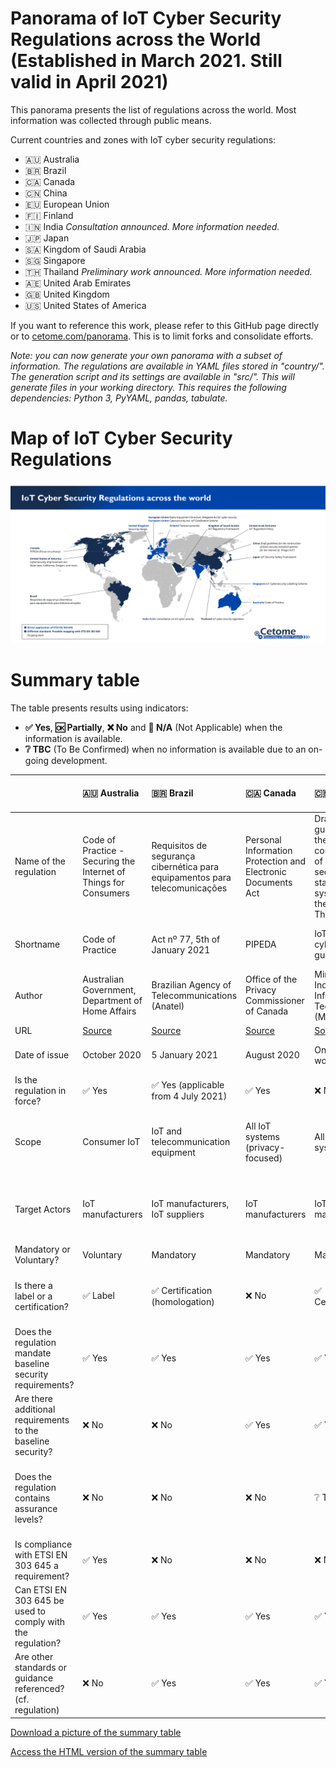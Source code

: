 # Panorama of IoT Cyber Security Regulations across the World (Established in March 2021. Still valid in April 2021)
This panorama presents the list of regulations across the world.
Most information was collected through public means.

Current countries and zones with IoT cyber security regulations:
- 🇦🇺 Australia
- 🇧🇷 Brazil 
- 🇨🇦 Canada
- 🇨🇳 China
- 🇪🇺 European Union
- 🇫🇮 Finland
- 🇮🇳 India *Consultation announced. More information needed.*
- 🇯🇵 Japan
- 🇸🇦 Kingdom of Saudi Arabia
- 🇸🇬 Singapore
- 🇹🇭 Thailand *Preliminary work announced. More information needed.*
- 🇦🇪 United Arab Emirates
- 🇬🇧 United Kingdom
- 🇺🇸 United States of America

If you want to reference this work, please refer to this GitHub page directly or to [cetome.com/panorama](https://cetome.com/panorama).
This is to limit forks and consolidate efforts.

*Note: you can now generate your own panorama with a subset of information. The regulations are available in YAML files stored in "country/". The generation script and its settings are available in "src/". This will generate files in your working directory. This requires the following dependencies: Python 3, PyYAML, pandas, tabulate.*

# Map of IoT Cyber Security Regulations
![map](map.png)

# Summary table
The table presents results using indicators:
- **✅ Yes**, **🆗 Partially**, **❌ No** and **🛑 N/A** (Not Applicable) when the information is available.
- **❔ TBC** (To Be Confirmed) when no information is available due to an on-going development.

|                                                              | 🇦🇺 Australia                                                                         | 🇧🇷 Brazil                                                                                        | 🇨🇦 Canada                                                                 | 🇨🇳 China                                                                                                    | 🇪🇺 European Union                                       | 🇪🇺 European Union                                                                                                                      | 🇫🇮 Finland                                            | 🇮🇳 India                                                       | 🇯🇵 Japan                                                                       | 🇸🇦 Kingdom of Saudi Arabia                                                                                      | 🇸🇬 Singapore                                                                        | 🇹🇭 Thailand                                                                  | 🇦🇪 United Arab Emirates                                                                      | 🇬🇧 United Kingdom                                                    | 🇺🇸 USA                                                                 | 🇺🇸 USA - California                                                                            | 🇺🇸 USA - Oregon                                                            |
|:-------------------------------------------------------------|:-------------------------------------------------------------------------------------|:-------------------------------------------------------------------------------------------------|:--------------------------------------------------------------------------|:------------------------------------------------------------------------------------------------------------|:--------------------------------------------------------|:---------------------------------------------------------------------------------------------------------------------------------------|:------------------------------------------------------|:---------------------------------------------------------------|:-------------------------------------------------------------------------------|:----------------------------------------------------------------------------------------------------------------|:------------------------------------------------------------------------------------|:-----------------------------------------------------------------------------|:---------------------------------------------------------------------------------------------|:---------------------------------------------------------------------|:-----------------------------------------------------------------------|:-----------------------------------------------------------------------------------------------|:---------------------------------------------------------------------------|
| Name of the regulation                                       | Code of Practice - Securing the Internet of Things for Consumers                     | Requisitos de segurança cibernética para equipamentos para telecomunicações                      | Personal Information Protection and Electronic Documents Act              | Draft guidelines for the construction of basic security standard systems for the Internet of Things ('IoT') | Regulation (EU) 2019/881                                | Articles 3(3)(e) and (f) of the Radio Equipment Directive 2014/53/EU                                                                   | Tietoturvamerkki                                      | Proposals for regulating consumer smart product cyber security | IoT Security Safety Framework                                                  | Internet of Things Regulatory Framework                                                                         | Cybersecurity labelling scheme                                                      | IoT cyber security regulations                                               | Internet of Things Regulatory Policy                                                         | Proposals for regulating consumer smart product cyber security       | H.R. 1668 - IoT Cybersecurity Improvement Act of 2020                  | Senate Bill No. 327 - Information privacy: connected devices                                   | House Bill 2395                                                            |
| Shortname                                                    | Code of Practice                                                                     | Act nº 77, 5th of January 2021                                                                   | PIPEDA                                                                    | IoT cybersecurity guidelines                                                                                | Cybersecurity Act                                       | RED                                                                                                                                    | Finnish Cybersecurity Label                           | Secure by Design                                               | IoT-SSF                                                                        | IoT Regulatory Framework                                                                                        | CSL                                                                                 | 🛑 N/A                                                                       | IoT Regulatory Policy                                                                        | Secure by Design                                                     | IoT Cybersecurity Improvement Act of 2020                              | SB-327                                                                                         | HB 2395                                                                    |
| Author                                                       | Australian Government, Department of Home Affairs                                    | Brazilian Agency of Telecommunications (Anatel)                                                  | Office of the Privacy Commissioner of Canada                              | Ministry of Industry and Information Technology (MIIT)                                                      | European Commission                                     | European Commission                                                                                                                    | Finnish transport and communication agency (Traficom) | Department for Digital, Media, Culture and Science             | Ministry of Economy, Trade and Industry (METI)                                 | Communication and Information Technology Commission                                                             | Cyber Security Agency of Singapore (CSA)                                            | Office of the National Broadcasting and Telecommunications Commission (NBTC) | Telecommunications Regulatory Authority                                                      | Department for Digital, Media, Culture and Science                   | Congress                                                               | California State Senate                                                                        | Oregon House of Representatives                                            |
| URL                                                          | [Source](https://www.homeaffairs.gov.au/reports-and-pubs/files/code-of-practice.pdf) | [Source](https://www.anatel.gov.br/legislacao/atos-de-certificacao-de-produtos/2021/1505-ato-77) | [Source](https://www.priv.gc.ca/en/privacy-topics/technology/gd_iot_man/) | [Source](https://www.miit.gov.cn/gzcy/yjzj/art/2021/art_de99ecee64884ecda932604c32631b76.html)              | [Source](https://eur-lex.europa.eu/eli/reg/2019/881/oj) | [Source](https://circabc.europa.eu/ui/group/43315f45-aaa7-44dc-9405-a86f639003fe/library/60d59d6f-52ed-45db-979a-f406904fe999/details) | [Source](https://tietoturvamerkki.fi/en/)             | 🛑 N/A                                                         | [Source](https://www.meti.go.jp/policy/netsecurity/wg1/IoT-SSF_ver1.0_eng.pdf) | [Source](https://www.citc.gov.sa/en/RulesandSystems/RegulatoryDocuments/Documents/IoT_REGULATORY_FRAMEWORK.pdf) | [Source](https://www.csa.gov.sg/programmes/cybersecurity-labelling/about-cls)       | 🛑 N/A                                                                       | [Source](https://www.tra.gov.ae/assets/8oQGhqPt.pdf.aspx)                                    | [Source](https://www.gov.uk/government/collections/secure-by-design) | [Source](https://www.congress.gov/bill/116th-congress/house-bill/1668) | [Source](https://leginfo.legislature.ca.gov/faces/billTextClient.xhtml?bill_id=201720180SB327) | [Source](https://olis.leg.state.or.us/liz/2019R1/Measures/Overview/HB2395) |
| Date of issue                                                | October 2020                                                                         | 5 January 2021                                                                                   | August 2020                                                               | On-going work                                                                                               | On-going work for IoT                                   | On-going work for cybersecurity                                                                                                        | 2020                                                  | On-going work                                                  | 5 November 2020                                                                | September 2019                                                                                                  | October 2020                                                                        | On-going work                                                                | 22 March 2018                                                                                | On-going work                                                        | 12 April 2020                                                          | 28 September 2018                                                                              | 16 April 2019                                                              |
| Is the regulation in force?                                  | ✅ Yes                                                                               | ✅ Yes (applicable from 4 July 2021)                                                             | ✅ Yes                                                                    | ❌ No                                                                                                       | ✅ Yes (not applicable to IoT yet)                      | ❌ No                                                                                                                                  | ✅ Yes                                                | ❌ No                                                          | ✅ Yes                                                                         | ✅ Yes                                                                                                          | ✅ Yes                                                                              | ❌ No                                                                        | ✅ Yes                                                                                       | ❌ No                                                                | ✅ Yes                                                                 | ✅ Yes                                                                                         | ✅ Yes                                                                     |
| Scope                                                        | Consumer IoT                                                                         | IoT and telecommunication equipment                                                              | All IoT systems (privacy-focused)                                         | All IoT systems                                                                                             | All IoT systems                                         | Internet-connected devices                                                                                                             | Consumer IoT                                          | Consumer IoT                                                   | All IoT devices and systems                                                    | All IoT systems                                                                                                 | Consumer IoT                                                                        | ❔ TBC                                                                       | Radio and Telecommunications Terminal Equipment providing IoT Service, IoT service providers | Consumer IoT                                                         | All IoT devices and systems                                            | Consumer IoT                                                                                   | Consumer IoT                                                               |
| Target Actors                                                | IoT manufacturers                                                                    | IoT manufacturers, IoT suppliers                                                                 | IoT manufacturers                                                         | IoT manufacturers                                                                                           | IoT manufacturers                                       | IoT manufacturers                                                                                                                      | IoT manufacturers                                     | IoT manufacturers (producers) and distributors                 | IoT manufacturers                                                              | IoT manufacturers, IoT service providers                                                                        | IoT manufacturers, Consumers                                                        | ❔ TBC                                                                       | IoT manufacturers, IoT service providers                                                     | IoT manufacturers (producers) and distributors                       | Federal agencies owning or controlling IoT devices and systems         | IoT manufacturers                                                                              | IoT manufacturers                                                          |
| Mandatory or Voluntary?                                      | Voluntary                                                                            | Mandatory                                                                                        | Mandatory                                                                 | Mandatory                                                                                                   | Mandatory                                               | Mandatory                                                                                                                              | Voluntary                                             | Mandatory                                                      | Voluntary                                                                      | Mandatory                                                                                                       | Voluntary                                                                           | Mandatory (❔ TBC)                                                           | Mandatory                                                                                    | Mandatory                                                            | Mandatory                                                              | Mandatory                                                                                      | Mandatory                                                                  |
| Is there a label or a certification?                         | ✅ Label                                                                             | ✅ Certification (homologation)                                                                  | ❌ No                                                                     | ✅ Certification                                                                                            | ✅ Label                                                | ❌ No                                                                                                                                  | ✅ Label                                              | ✅ Label                                                       | ❌ No                                                                          | ❌ No                                                                                                           | ✅ Label (levels 1 and 2), ✅ Certification (levels 3 and 4)                        | ❔ TBC                                                                       | ❌ No                                                                                        | ✅ Label                                                             | ❌ No                                                                  | ❌ No                                                                                          | ❌ No                                                                      |
| Does the regulation mandate baseline security requirements?  | ✅ Yes                                                                               | ✅ Yes                                                                                           | ✅ Yes                                                                    | ✅ Yes                                                                                                      | ✅ Yes                                                  | ✅ Yes                                                                                                                                 | ✅ Yes                                                | ✅ Yes                                                         | ❌ No                                                                          | ✅ Yes                                                                                                          | ✅ Yes                                                                              | ❔ TBC                                                                       | ✅ Yes                                                                                       | ✅ Yes                                                               | ✅ Yes                                                                 | ✅ Yes                                                                                         | ✅ Yes                                                                     |
| Are there additional requirements to the baseline security?  | ❌ No                                                                                | ❌ No                                                                                            | ✅ Yes                                                                    | ✅ Yes                                                                                                      | ❌ No                                                   | ❌ No                                                                                                                                  | ✅ Yes                                                | ✅ Yes                                                         | 🛑 N/A                                                                         | ❌ No                                                                                                           | ✅ Yes                                                                              | ❔ TBC                                                                       | ✅ Yes                                                                                       | ✅ Yes                                                               | ✅ Yes                                                                 | ❌ No                                                                                          | ❌ No                                                                      |
| Does the regulation contains assurance levels?               | ❌ No                                                                                | ❌ No                                                                                            | ❌ No                                                                     | ❔ TBC                                                                                                      | ✅ Yes                                                  | ❌ No                                                                                                                                  | ✅ Yes                                                | ❌ No                                                          | 🛑 N/A                                                                         | ❌ No                                                                                                           | ✅ Yes, 4 levels (self-assessment to third-party verification by an accredited lab) | ❔ TBC                                                                       | ❌ No                                                                                        | ❌ No                                                                | ❌ No                                                                  | ❌ No                                                                                          | ❌ No                                                                      |
| Is compliance with ETSI EN 303 645 a requirement?            | ✅ Yes                                                                               | ❌ No                                                                                            | ❌ No                                                                     | ❌ No                                                                                                       | ❔ TBC (very likely to be ✅ Yes)                       | ❌ No                                                                                                                                  | ✅ Yes                                                | ❔ TBC (very likely to be ✅ Yes)                              | ❌ No                                                                          | ❌ No                                                                                                           | ✅ Yes                                                                              | ❔ TBC                                                                       | ❌ No                                                                                        | ❔ TBC (very likely to be ✅ Yes)                                    | ❌ No                                                                  | ❌ No                                                                                          | ❌ No                                                                      |
| Can ETSI EN 303 645 be used to comply with the regulation?   | ✅ Yes                                                                               | ✅ Yes                                                                                           | ✅ Yes                                                                    | ✅ Yes                                                                                                      | ✅ Yes                                                  | ✅ Yes                                                                                                                                 | ✅ Yes                                                | ✅ Yes                                                         | ✅ Yes                                                                         | ✅ Yes                                                                                                          | ✅ Yes                                                                              | ❔ TBC                                                                       | ✅ Yes                                                                                       | ✅ Yes                                                               | 🆗 Partially                                                           | ✅ Yes                                                                                         | ✅ Yes                                                                     |
| Are other standards or guidance referenced? (cf. regulation) | ❌ No                                                                                | ✅ Yes                                                                                           | ✅ Yes                                                                    | ✅ Yes                                                                                                      | ❌ No                                                   | ❌ No                                                                                                                                  | ✅ Yes                                                | ❌ No                                                          | ✅ Yes                                                                         | ❌ No                                                                                                           | ✅ Yes                                                                              | ❔ TBC                                                                       | ❌ No                                                                                        | ❌ No                                                                | ❌ No                                                                  | ❌ No                                                                                          | ❌ No                                                                      |

[Download a picture of the summary table](table.png)

[Access the HTML version of the summary table](https://cetome.com/panorama)
